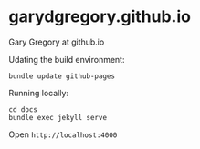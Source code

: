 # garydgregory.github.io
Gary Gregory at github.io

Udating the build environment:
```
bundle update github-pages
```
Running locally:
```
cd docs
bundle exec jekyll serve
```
Open `http://localhost:4000`
